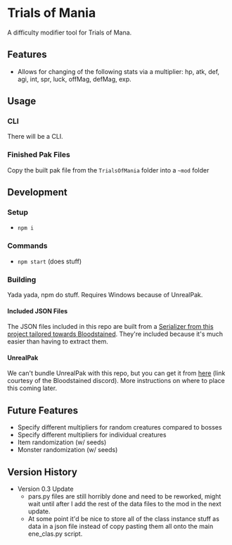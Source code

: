 # Trials of Mania

A difficulty modifier tool for Trials of Mana.

## Features

* Allows for changing of the following stats via a multiplier: hp, atk, def, agi, int, spr, luck, offMag, defMag, exp.

## Usage

### CLI

There will be a CLI.

### Finished Pak Files

Copy the built pak file from the `TrialsOfMania` folder into a `~mod` folder

## Development

### Setup

* `npm i`

### Commands

* `npm start` (does stuff)

### Building

Yada yada, npm do stuff. Requires Windows because of UnrealPak.

#### Included JSON Files

The JSON files included in this repo are built from a [Serializer from this project tailored towards Bloodstained](https://github.com/ithinkandicode/bloodstained-tools/tree/master/Serializer). They're included because it's much easier than having to extract them.

#### UnrealPak

We can't bundle UnrealPak with this repo, but you can get it from [here](https://mega.nz/file/BY0gUIqI#rYaUGom59yFDLNGtwai1W_QSeLZDIEd3qFbeApJ5f3Q) (link courtesy of the Bloodstained discord). More instructions on where to place this coming later.

## Future Features

* Specify different multipliers for random creatures compared to bosses
* Specify different multipliers for individual creatures
* Item randomization (w/ seeds)
* Monster randomization (w/ seeds)

## Version History

- Version 0.3 Update
   - pars.py files are still horribly done and need to be reworked, might wait until after I add the rest of the data files to the mod in the next update.
   - At some point it'd be nice to store all of the class instance stuff as data in a json file instead of copy pasting them all onto the main ene_clas.py script.